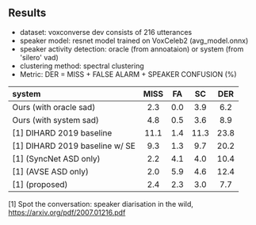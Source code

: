 ## Results

* dataset: voxconverse dev consists of 216 utterances
* speaker model: resnet model trained on VoxCeleb2 (avg_model.onnx)
* speaker activity detection: oracle (from annoataion) or system (from 'silero' vad)
* clustering method: spectral clustering
* Metric: DER = MISS + FALSE ALARM + SPEAKER CONFUSION (%)

| system | MISS | FA | SC | DER |
|:---|:---:|:---:|:---:|:---:|
| Ours (with oracle sad) | 2.3 | 0.0 | 3.9 | 6.2 |
| Ours (with system sad) | 4.8 | 0.5 | 3.6 | 8.9 |
| [1] DIHARD 2019 baseline | 11.1 | 1.4 | 11.3 | 23.8 | 
| [1] DIHARD 2019 baseline w/ SE | 9.3 | 1.3 | 9.7 | 20.2 |
| [1] (SyncNet ASD only) | 2.2 | 4.1 | 4.0 | 10.4 |
| [1] (AVSE ASD only) | 2.0 | 5.9 | 4.6 | 12.4 |
| [1] (proposed) | 2.4 | 2.3 | 3.0 | 7.7 | 

[1] Spot the conversation: speaker diarisation in the wild, https://arxiv.org/pdf/2007.01216.pdf
